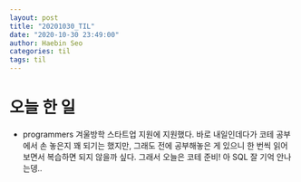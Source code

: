 ```yaml
---
layout: post
title: "20201030_TIL"
date: "2020-10-30 23:49:00"
author: Haebin Seo
categories: til
tags: til
---
```

# 오늘 한 일
- programmers 겨울방학 스타트업 지원에 지원했다. 바로 내일인데다가 코테 공부에서 손 놓은지 꽤 되기는 했지만, 그래도 전에 공부해놓은 게 있으니 한 번씩 읽어보면서 복습하면 되지 않을까 싶다.
  그래서 오늘은 코테 준비! 아 SQL 잘 기억 안나는뎅..